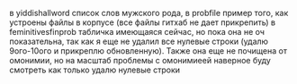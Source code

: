 в yiddishallword список слов мужского рода, в probfile пример того, как устроены файлы в корпусе (все файлы гитхаб не дает прикрепить)
в feminitivesfinprob табличка имеющаяся сейчас, но пока она не оч показательна, так как я еще не удалил все нулевые строки (удалю 9ого-10ого и прикреплю обновленную). Также она еще не почищена от омонимии, но на масштаб проблемы с омонимиеей наверное буду смотреть как только удалю нулевые строки
